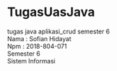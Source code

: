 # TugasUasJava
tugas java aplikasi_crud semester 6
<br>
Nama : Sofian Hidayat
<br>
Npm  : 2018-804-071
<br>
Semester 6
<br>
Sistem Informasi
<br>
